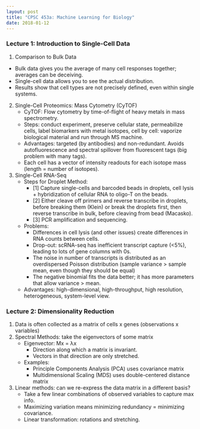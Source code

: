 ```yaml
---
layout: post
title: "CPSC 453a: Machine Learning for Biology"
date: 2018-01-12
---
```


### Lecture 1: Introduction to Single-Cell Data
1. Comparison to Bulk Data
  - Bulk data gives you the average of many cell responses together; averages can be deceiving. 
  - Single-cell data allows you to see the actual distribution.  
  - Results show that cell types are not precisely defined, even within single systems.
2. Single-Cell Proteomics: Mass Cytometry (CyTOF)  
   - CyTOF: Flow cytometry by time-of-flight of heavy metals in mass spectrometry.  
   - Steps: conduct experiment, preserve cellular state, permeabilize cells, label biomarkers with metal isotopes, cell by cell: vaporize biological material and run through MS machine.  
   - Advantages: targeted (by antibodies) and non-redundant. Avoids autofluorescence and spectral spillover from fluorescent tags (big problem with many tags).  
   - Each cell has a vector of intensity readouts for each isotope mass (length = number of isotopes).  
3. Single-Cell RNA-Seq  
    - Steps for Droplet Method:  
        - [1] Capture single-cells and barcoded beads in droplets, cell lysis + hybridization of cellular RNA to oligo-T on the beads.  
        - [2] Either cleave off primers and reverse transcribe in droplets, before breaking them (Klein) or break the droplets first, then reverse transcribe in bulk, before cleaving from bead (Macasko).  
        - [3] PCR amplification and sequencing.  
    - Problems: 
        - Differences in cell lysis (and other issues) create differences in RNA counts between cells.  
        - Drop-out: scRNA-seq has inefficient transcript capture (<5%), leading to
lots of gene columns with 0s.
        - The noise in number of transcripts is distributed as an overdispersed Poisson distribution (sample variance > sample mean, even though they should be equal)  
        - The negative binomial fits the data better; it has more parameters that allow variance > mean.
    - Advantages: high-dimensional, high-throughput, high resolution, heterogeneous, system-level view.
    
    
### Lecture	2: Dimensionality	Reduction
1. Data is often collected as a matrix of cells x genes (observations x variables)
2. Spectral Methods: take the eigenvectors of some matrix
    - Eigenvector: Mx = λx
        - Direction along which a matrix is invariant.
        - Vectors in that direction are only stretched.
    - Examples: 
        - Principle Components Analysis (PCA) uses covariance matrix
        - Multidimensional Scaling (MDS) uses double-centered distance matrix
5. Linear methods: can we re-express the data matrix in a different basis?
    - Take a few linear combinations of observed variables to capture max info.
    - Maximizing variation means minimizing redundancy = minimizing covariance.
    - Linear transformation: rotations and stretching.




